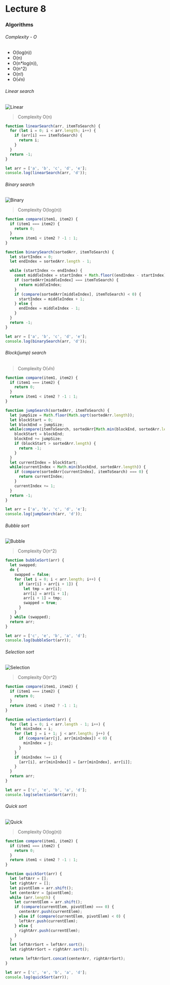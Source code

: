 # Lecture 8

### Algorithms

###### Complexity - O

- O(log(n))
- O(n)
- O(n*log(n)), 
- O(n^2)
- O(n!)
- O(√n)

###### Linear search

![Linear](./linear.gif)

> Complexity O(n)

```js
function linearSearch(arr, itemToSearch) {
  for (let i = 0; i < arr.length; i++) { 
    if (arr[i] === itemToSearch) {
      return i;
    }
  }
  return -1;
}

let arr = ['a', 'b', 'c', 'd', 'e'];
console.log(linearSearch(arr, 'd'));
```

###### Binary search

![Binary](./binary.gif ':size=400x200')

> Complexity O(log(n))

```js
function compare(item1, item2) {
  if (item1 === item2) {
    return 0;
  }
  return item1 < item2 ? -1 : 1;
}

function binarySearch(sortedArr, itemToSearch) {
  let startIndex = 0;
  let endIndex = sortedArr.length - 1;

  while (startIndex <= endIndex) {
    const middleIndex = startIndex + Math.floor((endIndex - startIndex) / 2);
    if (sortedArr[middleIndex] === itemToSearch) {
      return middleIndex;
    }
    if (compare(sortedArr[middleIndex], itemToSearch) < 0) {
      startIndex = middleIndex + 1;
    } else {
      endIndex = middleIndex - 1;
    }
  }
  return -1;
}

let arr = ['a', 'b', 'c', 'd', 'e'];
console.log(binarySearch(arr, 'd'));
```

###### Block(jump) search

> Complexity O(√n)

```js
function compare(item1, item2) {
  if (item1 === item2) {
    return 0;
  }
  return item1 < item2 ? -1 : 1;
}

function jumpSearch(sortedArr, itemToSearch) {
  let jumpSize = Math.floor(Math.sqrt(sortedArr.length));
  let blockStart = 0;
  let blockEnd = jumpSize;
  while(compare(itemToSearch, sortedArr[Math.min(blockEnd, sortedArr.length) - 1]) > 0 ) {
    blockStart = blockEnd;
    blockEnd += jumpSize;
    if (blockStart > sortedArr.length) {
      return -1;
    }
  }
  let currentIndex = blockStart;
  while(currentIndex < Math.min(blockEnd, sortedArr.length)) {
    if (compare(sortedArr[currentIndex], itemToSearch) === 0) {
      return currentIndex;
    }
    currentIndex += 1;
  }
  return -1;
}

let arr = ['a', 'b', 'c', 'd', 'e'];
console.log(jumpSearch(arr, 'd'));
```

###### Bubble sort

![Bubble](./bubble.gif)

> Complexity O(n^2)

```js
function bubbleSort(arr) {
  let swapped;
  do {
    swapped = false;
    for (let i = 0; i < arr.length; i++) {
      if (arr[i] > arr[i + 1]) {
        let tmp = arr[i];
        arr[i] = arr[i + 1];
        arr[i + 1] = tmp;
        swapped = true;
      }
    }
  } while (swapped);
  return arr;
}

let arr = ['c', 'e', 'b', 'a', 'd'];
console.log(bubbleSort(arr));
```

###### Selection sort

![Selection](./selection.gif ':size=75x277')

> Complexity O(n^2)

```js
function compare(item1, item2) {
  if (item1 === item2) {
    return 0;
  }
  return item1 < item2 ? -1 : 1;
}

function selectionSort(arr) {
  for (let i = 0; i < arr.length - 1; i++) {
    let minIndex = i;
    for (let j = i + 1; j < arr.length; j++) {
      if (compare(arr[j], arr[minIndex]) < 0) {
        minIndex = j;
      }
    }
    if (minIndex !== i) {
      [arr[i], arr[minIndex]] = [arr[minIndex], arr[i]];
    }
  }
  return arr;
}

let arr = ['c', 'e', 'b', 'a', 'd'];
console.log(selectionSort(arr));
```

###### Quick sort

![Quick](./quick.gif)

> Complexity O(log(n))

```js
function compare(item1, item2) {
  if (item1 === item2) {
    return 0;
  }
  return item1 < item2 ? -1 : 1;
}

function quickSort(arr) {
  let leftArr = [];
  let rightArr = [];
  let pivotElem = arr.shift();
  let centerArr = [pivotElem];
  while (arr.length) {
    let currentElem = arr.shift();
    if (compare(currentElem, pivotElem) === 0) {
      centerArr.push(currentElem);
    } else if (compare(currentElem, pivotElem) < 0) {
      leftArr.push(currentElem);
    } else {
      rightArr.push(currentElem);
    }
  }
  let leftArrSort = leftArr.sort();
  let rightArrSort = rightArr.sort();

  return leftArrSort.concat(centerArr, rightArrSort);
}

let arr = ['c', 'e', 'b', 'a', 'd'];
console.log(quickSort(arr));
```
